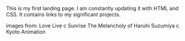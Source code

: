 This is my first landing page. I am constantly updating it with HTML and CSS.
It contains links to my significant projects.

images from:
Love Live c Sunrise
The Melancholy of Haruhi Suzumiya c Kyoto Animation